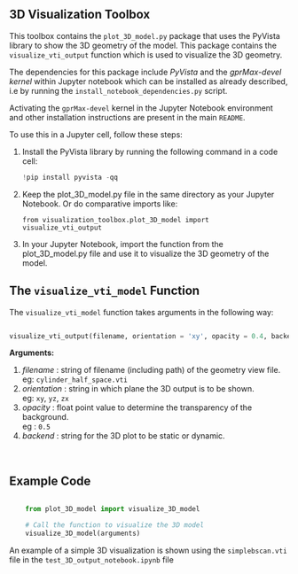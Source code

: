 ## 3D Visualization Toolbox

This toolbox contains the `plot_3D_model.py` package that uses the PyVista library to show the 3D geometry of the model.
This package contains the `visualize_vti_output` function which is used to visualize the 3D geometry. 

The dependencies for this package include *PyVista* and the *gprMax-devel kernel* within Jupyter notebook which can be installed as already described, i.e by running the `install_notebook_dependencies.py` script. 

Activating the `gprMax-devel` kernel in the Jupyter Notebook environment and other installation instructions are present in the main `README`.

To use this in a Jupyter cell, follow these steps:

1. Install the PyVista library by running the following command in a code cell:
   ```python
   !pip install pyvista -qq
   ```
2. Keep the plot_3D_model.py file in the same directory as your Jupyter Notebook. Or do comparative imports like:

    `from visualization_toolbox.plot_3D_model import visualize_vti_output`

3. In your Jupyter Notebook, import the function from the plot_3D_model.py file and use it to visualize the 3D geometry of the      model.

## The `visualize_vti_model` Function

The `visualize_vti_model` function takes arguments in the following way:

```python

visualize_vti_output(filename, orientation = 'xy', opacity = 0.4, backend = 'static'):

```
**Arguments:** <br>
1. *filename* : string of filename (including path) of the geometry view file. <br>
   eg: `cylinder_half_space.vti`
2. *orientation* : string in which plane the 3D output is to be shown. <br>
   eg: `xy`, `yz`, `zx`
3. *opacity* : float point value to determine the transparency of the background. <br>
   eg : `0.5`
4. *backend* : string for the 3D plot to be static or dynamic.
<br>

## Example Code 

```python

    from plot_3D_model import visualize_3D_model

    # Call the function to visualize the 3D model
    visualize_3D_model(arguments)  


```

An example of a simple 3D visualization is shown using the `simplebscan.vti` file in the `test_3D_output_notebook.ipynb` file